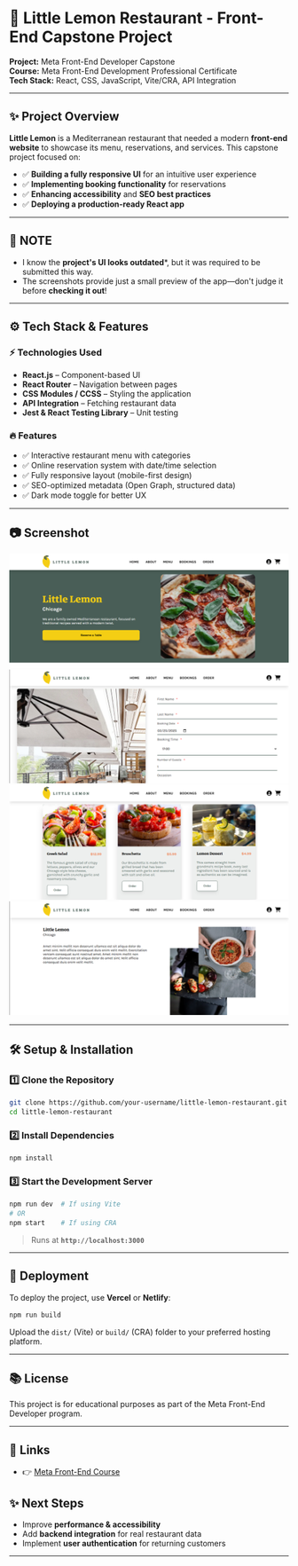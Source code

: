 # 🏡 Little Lemon Restaurant - Front-End Capstone Project

**Project:** Meta Front-End Developer Capstone  
**Course:** Meta Front-End Development Professional Certificate  
**Tech Stack:** React, CSS, JavaScript, Vite/CRA, API Integration  

---

## ✨ Project Overview

**Little Lemon** is a Mediterranean restaurant that needed a modern **front-end website** to showcase its menu, reservations, and services. This capstone project focused on:

- ✅ **Building a fully responsive UI** for an intuitive user experience
- ✅ **Implementing booking functionality** for reservations
- ✅ **Enhancing accessibility** and **SEO best practices**
- ✅ **Deploying a production-ready React app**

---
## 🛑 NOTE

- I know the **project's UI looks outdated***, but it was required to be submitted this way.
- The screenshots provide just a small preview of the app—don't judge it before **checking it out**!

---
## ⚙️ Tech Stack & Features

### **⚡ Technologies Used**
- **React.js** – Component-based UI
- **React Router** – Navigation between pages
- **CSS Modules / CCSS** – Styling the application
- **API Integration** – Fetching restaurant data
- **Jest & React Testing Library** – Unit testing

### **🔥 Features**
- ✅ Interactive restaurant menu with categories
- ✅ Online reservation system with date/time selection
- ✅ Fully responsive layout (mobile-first design)
- ✅ SEO-optimized metadata (Open Graph, structured data)
- ✅ Dark mode toggle for better UX

---

## 📷 Screenshot
![](screenshots/main.png)
![](screenshots/booking.png)
![](screenshots/menu.png)
![](screenshots/about.png)


---

## 🛠 Setup & Installation

### **1️⃣ Clone the Repository**
```bash
git clone https://github.com/your-username/little-lemon-restaurant.git
cd little-lemon-restaurant
```

### **2️⃣ Install Dependencies**
```bash
npm install
```

### **3️⃣ Start the Development Server**
```bash
npm run dev  # If using Vite
# OR
npm start    # If using CRA
```
> Runs at **`http://localhost:3000`**  

---

## 🚀 Deployment

To deploy the project, use **Vercel** or **Netlify**:
```bash
npm run build
```
Upload the `dist/` (Vite) or `build/` (CRA) folder to your preferred hosting platform.

---

## 📚 License

This project is for educational purposes as part of the Meta Front-End Developer program.

---

## 📍 Links

- 👉 [Meta Front-End Course](https://www.coursera.org/meta-frontend)  

## ✨ Next Steps
- Improve **performance & accessibility**
- Add **backend integration** for real restaurant data
- Implement **user authentication** for returning customers

---
